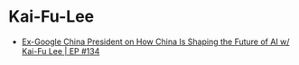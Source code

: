 # Kai-Fu-Lee
- [Ex-Google China President on How China Is Shaping the Future of AI w/ Kai-Fu Lee | EP #134](https://youtu.be/n1BVlDPercI)
